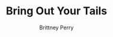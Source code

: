---
title: Bring Out Your Tails
Layout: module

author: Brittney Perry

schedule: randoms
plotline: The Rat Pack
requirements: 
  - The stock of rat tails in the NPC shack is running low. 
  - Stonewood City Pest and Sanitation has been ran

description: A mercenary from the Black Anvil Company is paid by the city to periodically to collect rat tails and pay the bounty.

synopsis: A mercenary from the Black Anvil company will, from time to time, go into the town and collect any rat tails the adventurers may have, paying them 1 silver per rat tail.
outcomes: 
  - The PCs sell their rat tails
  - No rat tails are sold

number_of_cast_members: 1


props: 
  - Bag For Rat Tails
  - Bag For Gold, Silver

treasure: Silver, Gold for Rat Tails


hook: Black Anvil Company comes into town

rules_clarifications: Each Rat, when killed, will give a rat tail for the bounty. These are in game items.
running_notes: The mercenary will announce his intention to collect rat tails throughout the town eg, “Bring out your tails!” “Bounty Collection!”

---